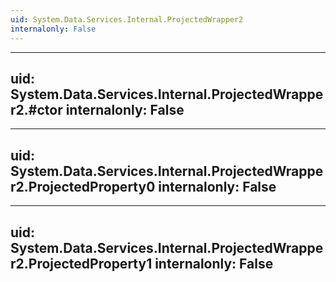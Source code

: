 ```yaml
---
uid: System.Data.Services.Internal.ProjectedWrapper2
internalonly: False
---
```


---
uid: System.Data.Services.Internal.ProjectedWrapper2.#ctor
internalonly: False
---

---
uid: System.Data.Services.Internal.ProjectedWrapper2.ProjectedProperty0
internalonly: False
---

---
uid: System.Data.Services.Internal.ProjectedWrapper2.ProjectedProperty1
internalonly: False
---
